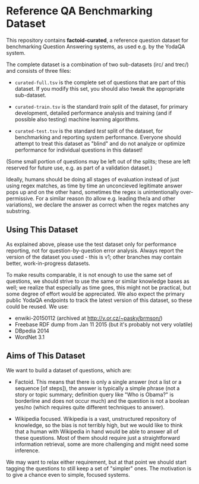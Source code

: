Reference QA Benchmarking Dataset
=================================

This repository contains **factoid-curated**, a reference question dataset
for benchmarking Question Answering systems, as used e.g. by the YodaQA
system.

The complete dataset is a combination of two sub-datasets (irc/ and trec/)
and consists of three files:

  * ``curated-full.tsv`` is the complete set of questions that are part
    of this dataset.  If you modify this set, you should also tweak the
    appropriate sub-dataset.

  * ``curated-train.tsv`` is the standard *train* split of the dataset, for
    primary development, detailed performance analysis and training (and
    if possible also testing) machine learning algorithms.

  * ``curated-test.tsv`` is the standard *test* split of the dataset, for
    benchmarking and reporting system performance.  Everyone should attempt
    to treat this dataset as "blind" and do not analyze or optimize
    performance for individual questions in this dataset!

(Some small portion of questions may be left out of the splits; these are
left reserved for future use, e.g. as part of a validation dataset.)

Ideally, humans should be doing all stages of evaluation instead of just
using regex matches, as time by time an unconcieved legitimate answer
pops up and on the other hand, sometimes the regex is unintentionally
over-permissive.  For a similar reason (to allow e.g. leading the/a
and other variations), we declare the answer as correct when the regex
matches any substring.


Using This Dataset
------------------

As explained above, please use the test dataset only for performance
reporting, not for question-by-question error analysis.  Always report
the version of the dataset you used - this is v1; other branches may
contain better, work-in-progress datasets.

To make results comparable, it is not enough to use the same set of
questions, we should strive to use the same or similar knowledge bases
as well; we realize that especially as time goes, this might not be
practical, but some degree of effort would be appreciated.  We also
expect the primary public YodaQA endpoints to track the latest version
of this dataset, so these could be reused.  We use:

  * enwiki-20150112 (archived at http://v.or.cz/~pasky/brmson/)
  * Freebase RDF dump from Jan 11 2015 (but it's probably not very volatile)
  * DBpedia 2014
  * WordNet 3.1


Aims of This Dataset
--------------------

We want to build a dataset of questions, which are:

  * Factoid.  This means that there is only a single answer (not a list
    or a sequence [of steps]), the answer is typically a simple phrase
    (not a story or topic summary; definition query like "Who is Obama?"
    is borderline and does not occur much) and the question is not
    a boolean yes/no (which requires quite different techniques to answer).

  * Wikipedia focused.  Wikipedia is a vast, unstructured repository of
    knowledge, so the bias is not terribly high, but we would like to think
    that a human with Wikipedia in hand would be able to answer all of these
    questions.  Most of them should require just a straightforward
    information retrieval, some are more challenging and might need some
    inference.

We may want to relax either requirement, but at that point we should start
tagging the questions to still keep a set of "simpler" ones.  The motivation
is to give a chance even to simple, focused systems.
